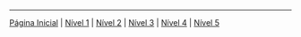 ---

[Página Inicial](/curso-c-sharp-alunos/) | [Nível 1](/curso-c-sharp-alunos/nivel-1/) | [Nível 2](/curso-c-sharp-alunos/nivel-2/) | [Nível 3](/curso-c-sharp-alunos/nivel-3/) | [Nível 4](/curso-c-sharp-alunos/nivel-2/) | [Nível 5](/curso-c-sharp-alunos/nivel-2/)